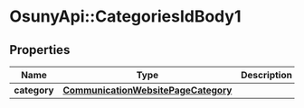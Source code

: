 # OsunyApi::CategoriesIdBody1

## Properties
Name | Type | Description | Notes
------------ | ------------- | ------------- | -------------
**category** | [**CommunicationWebsitePageCategory**](CommunicationWebsitePageCategory.md) |  | 

